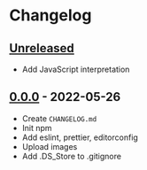 # Changelog

## [Unreleased][unreleased]

- Add JavaScript interpretation

## [0.0.0][] - 2022-05-26

- Create `CHANGELOG.md`
- Init npm
- Add eslint, prettier, editorconfig
- Upload images
- Add .DS_Store to .gitignore

[unreleased]: https://github.com/nieopierzony/TrafficLight/compare/v0.0.0....HEAD
[0.0.0]: https://github.com/nieopierzony/TrafficLight/releases/tag/v0.0.0
